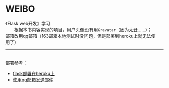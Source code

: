# WEIBO
《Flask web开发》学习</br>&emsp;&emsp;根据本书内容实现的项目，用户头像没有用`Gravatar`（因为太丑……）；</br>邮箱改用qq邮箱（163邮箱本地测试时没问题，但是部署到heroku上就无法使</BR>用了）

---
</br>部署参考：
+ [flask部署在heroku上](http://cocode.cc/t/flask-heroku/4253) 
+ [使用qq邮箱发送邮件](http://cocode.cc/t/flask/4053)
